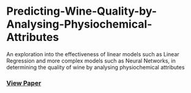 # Predicting-Wine-Quality-by-Analysing-Physiochemical-Attributes
An exploration into the effectiveness of linear models such as Linear Regression and more complex models such as Neural Networks, in determining the quality of wine by analysing physiochemical attributes

### [View Paper](https://drive.google.com/file/d/1KnaKr-TguQ9o0F1KzLBw9MnMe47TZUuV/view?usp=sharing)
